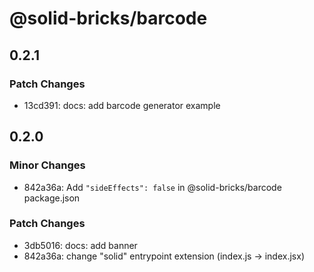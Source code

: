# @solid-bricks/barcode

## 0.2.1

### Patch Changes

- 13cd391: docs: add barcode generator example

## 0.2.0

### Minor Changes

- 842a36a: Add `"sideEffects": false` in @solid-bricks/barcode package.json

### Patch Changes

- 3db5016: docs: add banner
- 842a36a: change "solid" entrypoint extension (index.js -> index.jsx)
